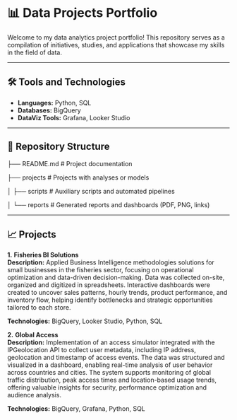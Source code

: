 # 📊 Data Projects Portfolio

Welcome to my data analytics project portfolio! This repository serves as a compilation of initiatives, studies, and applications that showcase my skills in the field of data.

---

## 🛠️ Tools and Technologies

- **Languages:** Python, SQL  
- **Databases:** BigQuery
- **DataViz Tools:** Grafana, Looker Studio

---

## 📂 Repository Structure

├── README.md        # Project documentation

├── projects         # Projects with analyses or models

│      ├── scripts      # Auxiliary scripts and automated pipelines

│      └── reports      # Generated reports and dashboards (PDF, PNG, links)

---

## 📈 Projects

**1.** **Fisheries BI Solutions**  
   **Description:** Applied Business Intelligence methodologies solutions for small businesses in the fisheries sector, focusing on operational optimization and data-driven decision-making. Data was collected on-site, organized and digitized in spreadsheets. Interactive dashboards were created to uncover sales patterns, hourly trends, product performance, and inventory flow, helping identify bottlenecks and strategic opportunities tailored to each store.

   **Technologies:** BigQuery, Looker Studio, Python, SQL 

**2.** **Global Access**  
   **Description:** Implementation of an access simulator integrated with the IPGeolocation API to collect user metadata, including IP address, geolocation and timestamp of access events. The data was structured and visualized in a dashboard, enabling real-time analysis of user behavior across countries and cities. The system supports monitoring of global traffic distribution, peak access times and location-based usage trends, offering valuable insights for security, performance optimization and audience analysis.

   **Technologies:** BigQuery, Grafana, Python, SQL 
